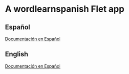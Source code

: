 # A wordlearnspanish Flet app

## Español 
[Documentación en Español](docs/español/README.md)

## English
[Documentación en Español](docs/english/README.md)
